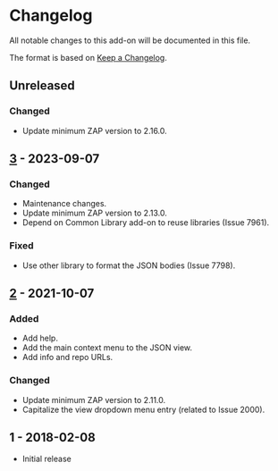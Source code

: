 # Changelog
All notable changes to this add-on will be documented in this file.

The format is based on [Keep a Changelog](https://keepachangelog.com/en/1.0.0/).

## Unreleased
### Changed
- Update minimum ZAP version to 2.16.0.

## [3] - 2023-09-07
### Changed
- Maintenance changes.
- Update minimum ZAP version to 2.13.0.
- Depend on Common Library add-on to reuse libraries (Issue 7961).

### Fixed
- Use other library to format the JSON bodies (Issue 7798).

## [2] - 2021-10-07
### Added
- Add help.
- Add the main context menu to the JSON view.
- Add info and repo URLs.

### Changed
- Update minimum ZAP version to 2.11.0.
- Capitalize the view dropdown menu entry (related to Issue 2000).

## 1 - 2018-02-08

- Initial release

[3]: https://github.com/zaproxy/zap-extensions/releases/jsonview-v3
[2]: https://github.com/zaproxy/zap-extensions/releases/jsonview-v2
